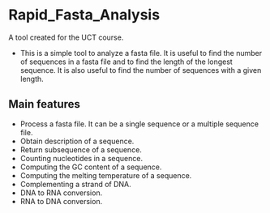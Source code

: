 # Rapid_Fasta_Analysis

A tool created for the UCT course.

* This is a simple tool to analyze a fasta file. It is useful to find the number of sequences in a fasta file
    and to find the length of the longest sequence. It is also useful to find the number of sequences with a
    given length.

## Main features
* Process a fasta file. It can be a single sequence or a multiple sequence file. 
* Obtain description of a sequence.
* Return subsequence of a sequence.
* Counting nucleotides in a sequence.
* Computing the GC content of a sequence.
* Computing the melting temperature of a sequence.
* Complementing a strand of DNA.
* DNA to RNA conversion.
* RNA to DNA conversion.
